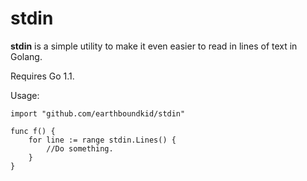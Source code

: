 stdin
=====

**stdin** is a simple utility to make it even easier to read in lines of text in Golang. 

Requires Go 1.1.

Usage:

	import "github.com/earthboundkid/stdin"
	
	func f() {
		for line := range stdin.Lines() {
			//Do something.
		}
	}